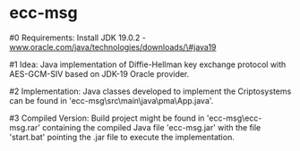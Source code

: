 # ecc-msg
#0 Requirements:
Install JDK 19.0.2 - www.oracle.com/java/technologies/downloads/\#java19
    
#1 Idea: 
Java implementation of Diffie-Hellman key exchange protocol with AES-GCM-SIV based on JDK-19 Oracle provider.

#2 Implementation: 
Java classes developed to implement the Criptosystems can be found in 'ecc-msg\src\main\java\pma\App.java'.

#3 Compiled Version: 
Build project might be found in 'ecc-msg\ecc-msg.rar' containing the compiled Java file 'ecc-msg.jar' with the file 'start.bat' pointing the .jar file to execute the  implementation.
